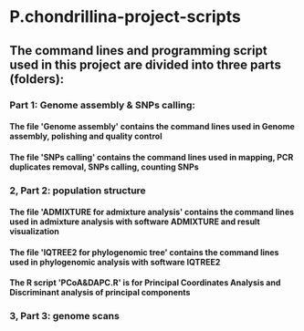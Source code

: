 # P.chondrillina-project-scripts

## The command lines and programming script used in this project are divided into three parts (folders):
### Part 1: Genome assembly & SNPs calling:
#### The file 'Genome assembly' contains the command lines used in Genome assembly, polishing and quality control
#### The file 'SNPs calling' contains the command lines used in mapping, PCR duplicates removal, SNPs calling, counting SNPs

### 2, Part 2: population structure 
#### The file 'ADMIXTURE for admixture analysis' contains the command lines used in admixture analysis with software ADMIXTURE and result visualization
#### The file 'IQTREE2 for phylogenomic tree' contains the command lines used in phylogenomic analysis with software IQTREE2
#### The R script 'PCoA&DAPC.R' is for Principal Coordinates Analysis and Discriminant analysis of principal components

### 3, Part 3: genome scans
####
####

